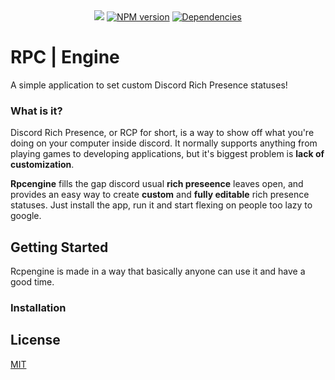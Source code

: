 
<div align="center">
  <br/>
  <br/>
  <p>
  	<a href="https://travis-ci.com/theqoobee/rpcengine"><img src="https://travis-ci.com/theqoobee/rpcengine.svg?branch=master"></a>
    <a href="https://www.npmjs.com/package/discord.js"><img src="https://img.shields.io/npm/v/discord.js.svg?maxAge=3600" alt="NPM version" /></a>
    <a href="https://david-dm.org/theqoobee/rpcengine"><img src="https://img.shields.io/david/theqoobee/rpcengine.svg?maxAge=3600" alt="Dependencies" /></a>
  </p>

</div>


# RPC | Engine
A simple application to set custom Discord Rich Presence statuses!



### __What is it?__
Discord Rich Presence, or RCP for short, is a way to show off what you're doing on your computer inside discord. It normally supports anything from playing games to developing applications, but it's biggest problem is **lack of customization**. 


**Rpcengine** fills the gap discord usual **rich preseence** leaves open, and provides an easy way to create **custom** and **fully editable** rich presence statuses. Just install the app, run it and start flexing on people too lazy to google.

## Getting Started

Rcpengine is made in a way that basically anyone can use it and have a good time. 

### Installation



## License
[MIT](https://choosealicense.com/licenses/mit/)